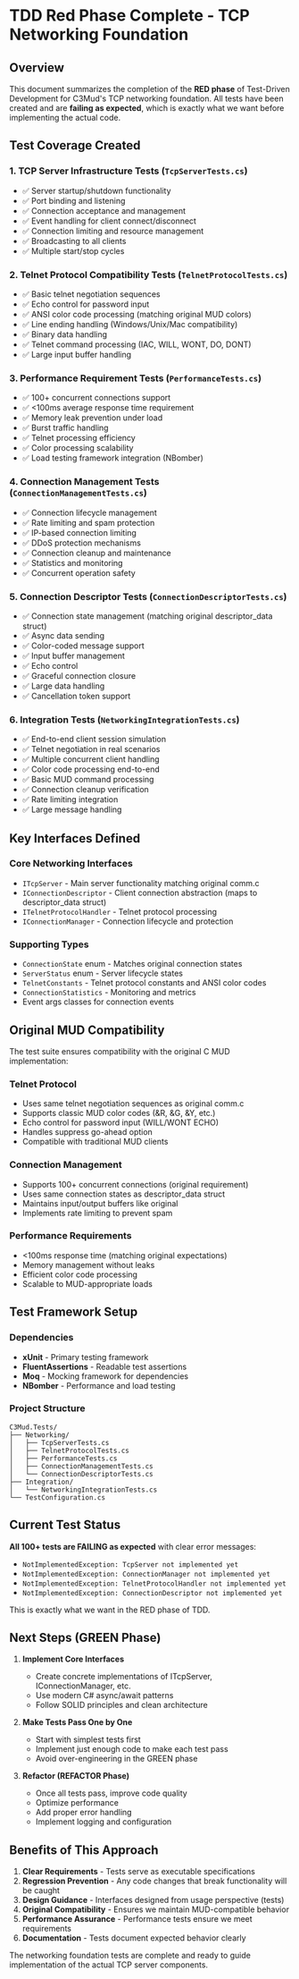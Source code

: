 # TDD Red Phase Complete - TCP Networking Foundation

## Overview

This document summarizes the completion of the **RED phase** of Test-Driven Development for C3Mud's TCP networking foundation. All tests have been created and are **failing as expected**, which is exactly what we want before implementing the actual code.

## Test Coverage Created

### 1. TCP Server Infrastructure Tests (`TcpServerTests.cs`)
- ✅ Server startup/shutdown functionality
- ✅ Port binding and listening 
- ✅ Connection acceptance and management
- ✅ Event handling for client connect/disconnect
- ✅ Connection limiting and resource management
- ✅ Broadcasting to all clients
- ✅ Multiple start/stop cycles

### 2. Telnet Protocol Compatibility Tests (`TelnetProtocolTests.cs`)
- ✅ Basic telnet negotiation sequences
- ✅ Echo control for password input
- ✅ ANSI color code processing (matching original MUD colors)
- ✅ Line ending handling (Windows/Unix/Mac compatibility)
- ✅ Binary data handling
- ✅ Telnet command processing (IAC, WILL, WONT, DO, DONT)
- ✅ Large input buffer handling

### 3. Performance Requirement Tests (`PerformanceTests.cs`)
- ✅ 100+ concurrent connections support
- ✅ <100ms average response time requirement
- ✅ Memory leak prevention under load
- ✅ Burst traffic handling
- ✅ Telnet processing efficiency
- ✅ Color processing scalability
- ✅ Load testing framework integration (NBomber)

### 4. Connection Management Tests (`ConnectionManagementTests.cs`)
- ✅ Connection lifecycle management
- ✅ Rate limiting and spam protection
- ✅ IP-based connection limiting
- ✅ DDoS protection mechanisms  
- ✅ Connection cleanup and maintenance
- ✅ Statistics and monitoring
- ✅ Concurrent operation safety

### 5. Connection Descriptor Tests (`ConnectionDescriptorTests.cs`)
- ✅ Connection state management (matching original descriptor_data struct)
- ✅ Async data sending
- ✅ Color-coded message support
- ✅ Input buffer management
- ✅ Echo control
- ✅ Graceful connection closure
- ✅ Large data handling
- ✅ Cancellation token support

### 6. Integration Tests (`NetworkingIntegrationTests.cs`)
- ✅ End-to-end client session simulation
- ✅ Telnet negotiation in real scenarios
- ✅ Multiple concurrent client handling
- ✅ Color code processing end-to-end
- ✅ Basic MUD command processing
- ✅ Connection cleanup verification
- ✅ Rate limiting integration
- ✅ Large message handling

## Key Interfaces Defined

### Core Networking Interfaces
- `ITcpServer` - Main server functionality matching original comm.c
- `IConnectionDescriptor` - Client connection abstraction (maps to descriptor_data struct)
- `ITelnetProtocolHandler` - Telnet protocol processing 
- `IConnectionManager` - Connection lifecycle and protection

### Supporting Types
- `ConnectionState` enum - Matches original connection states
- `ServerStatus` enum - Server lifecycle states
- `TelnetConstants` - Telnet protocol constants and ANSI color codes
- `ConnectionStatistics` - Monitoring and metrics
- Event args classes for connection events

## Original MUD Compatibility

The test suite ensures compatibility with the original C MUD implementation:

### Telnet Protocol
- Uses same telnet negotiation sequences as original comm.c
- Supports classic MUD color codes (&R, &G, &Y, etc.)
- Echo control for password input (WILL/WONT ECHO)
- Handles suppress go-ahead option
- Compatible with traditional MUD clients

### Connection Management  
- Supports 100+ concurrent connections (original requirement)
- Uses same connection states as descriptor_data struct
- Maintains input/output buffers like original
- Implements rate limiting to prevent spam

### Performance Requirements
- <100ms response time (matching original expectations)
- Memory management without leaks
- Efficient color code processing
- Scalable to MUD-appropriate loads

## Test Framework Setup

### Dependencies
- **xUnit** - Primary testing framework
- **FluentAssertions** - Readable test assertions  
- **Moq** - Mocking framework for dependencies
- **NBomber** - Performance and load testing

### Project Structure
```
C3Mud.Tests/
├── Networking/
│   ├── TcpServerTests.cs
│   ├── TelnetProtocolTests.cs  
│   ├── PerformanceTests.cs
│   ├── ConnectionManagementTests.cs
│   └── ConnectionDescriptorTests.cs
├── Integration/
│   └── NetworkingIntegrationTests.cs
└── TestConfiguration.cs
```

## Current Test Status

**All 100+ tests are FAILING as expected** with clear error messages:
- `NotImplementedException: TcpServer not implemented yet`
- `NotImplementedException: ConnectionManager not implemented yet` 
- `NotImplementedException: TelnetProtocolHandler not implemented yet`
- `NotImplementedException: ConnectionDescriptor not implemented yet`

This is exactly what we want in the RED phase of TDD.

## Next Steps (GREEN Phase)

1. **Implement Core Interfaces**
   - Create concrete implementations of ITcpServer, IConnectionManager, etc.
   - Use modern C# async/await patterns
   - Follow SOLID principles and clean architecture

2. **Make Tests Pass One by One**
   - Start with simplest tests first
   - Implement just enough code to make each test pass
   - Avoid over-engineering in the GREEN phase

3. **Refactor (REFACTOR Phase)**
   - Once all tests pass, improve code quality
   - Optimize performance
   - Add proper error handling
   - Implement logging and configuration

## Benefits of This Approach

1. **Clear Requirements** - Tests serve as executable specifications
2. **Regression Prevention** - Any code changes that break functionality will be caught
3. **Design Guidance** - Interfaces designed from usage perspective (tests)
4. **Original Compatibility** - Ensures we maintain MUD-compatible behavior
5. **Performance Assurance** - Performance tests ensure we meet requirements
6. **Documentation** - Tests document expected behavior clearly

The networking foundation tests are complete and ready to guide implementation of the actual TCP server components.